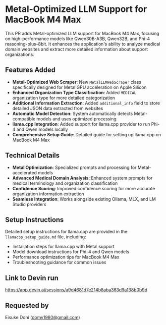 # Metal-Optimized LLM Support for MacBook M4 Max

This PR adds Metal-optimized LLM support for MacBook M4 Max, focusing on high-performance models like Qwen30B-A3B, Qwen32B, and Phi-4 reasoning-plus-8bit. It enhances the application's ability to analyze medical domain websites and extract more detailed information about support organizations.

## Features Added

- **Metal-Optimized Web Scraper**: New `MetalLLMWebScraper` class specifically designed for Metal GPU acceleration on Apple Silicon
- **Enhanced Organization Type Classification**: Added `MEDICAL` organization type for more detailed categorization
- **Additional Information Extraction**: Added `additional_info` field to store detailed JSON data extracted from websites
- **Automatic Model Detection**: System automatically detects Metal-compatible models and uses optimized processing
- **llama.cpp Integration**: Added support for llama.cpp provider to run Phi-4 and Qwen models locally
- **Comprehensive Setup Guide**: Detailed guide for setting up llama.cpp on MacBook M4 Max

## Technical Details

- **Metal Optimization**: Specialized prompts and processing for Metal-accelerated models
- **Advanced Medical Domain Analysis**: Enhanced system prompts for medical terminology and organization classification
- **Confidence Scoring**: Improved confidence scoring for more accurate organization information extraction
- **Seamless Integration**: Works alongside existing Ollama, MLX, and LM Studio providers

## Setup Instructions

Detailed setup instructions for llama.cpp are provided in the `llamacpp_setup_guide.md` file, including:
- Installation steps for llama.cpp with Metal support
- Model download instructions for Phi-4 and Qwen models
- Performance optimization tips for MacBook M4 Max
- Troubleshooting guidance for common issues

## Link to Devin run
https://app.devin.ai/sessions/a9d4681d7e214b8aba363d9a138b0b9d

## Requested by
Eisuke Dohi (domy1980@gmail.com)
